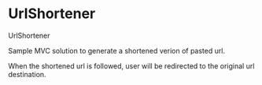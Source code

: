 # UrlShortener
UrlShortener

Sample MVC solution to generate a shortened verion of pasted url. 

When the shortened url is followed, user will be redirected to the original url destination.
